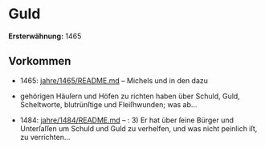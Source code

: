 # Guld

**Ersterwähnung:** 1465

## Vorkommen
- 1465: [jahre/1465/README.md](../jahre/1465/README.md) – Michels und in den dazu
* gehörigen Häuſern und Höfen zu richten haben über
Schuld, Guld, Scheltworte, blutrünſtige und Fleiſhwunden;
was ab...
- 1484: [jahre/1484/README.md](../jahre/1484/README.md) – : 3) Er hat über ſeine Bürger und Unterſaſſen um
Schuld und Guld zu verhelfen, und was nicht peinlich
iſt, zu verrichten...
